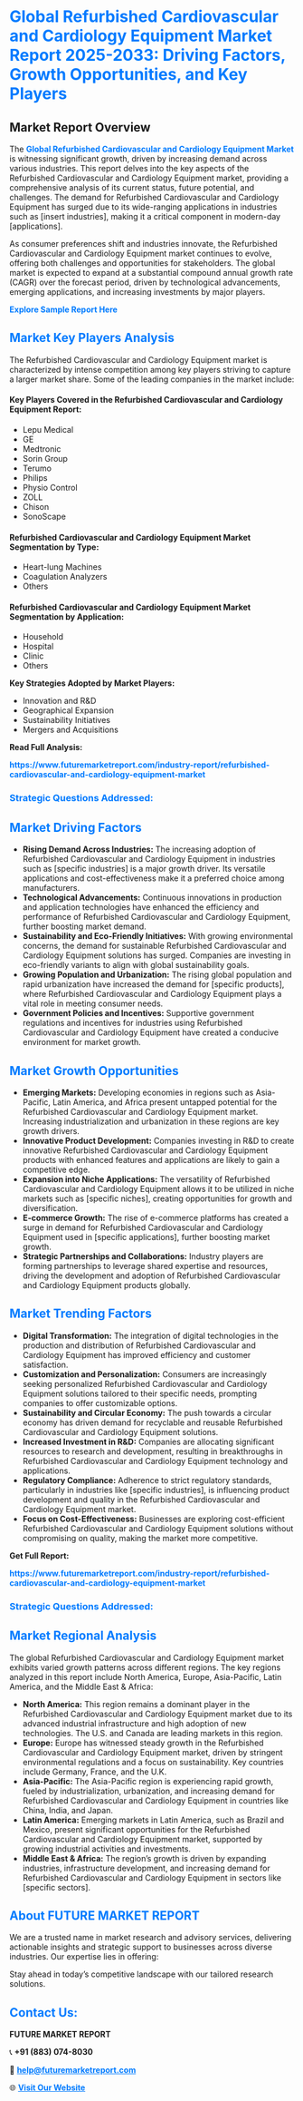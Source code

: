 <h1 style="color: #007BFF;">Global Refurbished Cardiovascular and Cardiology Equipment Market Report 2025-2033: Driving Factors, Growth Opportunities, and Key Players</h1>

<section id="overview">
<h2>Market Report Overview</h2>
<p>The <a href="https://www.futuremarketreport.com/industry-report/refurbished-cardiovascular-and-cardiology-equipment-market" style="color: #007BFF; text-decoration: none;"><strong>Global Refurbished Cardiovascular and Cardiology Equipment Market</strong></a> is witnessing significant growth, driven by increasing demand across various industries. This report delves into the key aspects of the Refurbished Cardiovascular and Cardiology Equipment market, providing a comprehensive analysis of its current status, future potential, and challenges. The demand for Refurbished Cardiovascular and Cardiology Equipment has surged due to its wide-ranging applications in industries such as [insert industries], making it a critical component in modern-day [applications].</p>
<p>As consumer preferences shift and industries innovate, the Refurbished Cardiovascular and Cardiology Equipment market continues to evolve, offering both challenges and opportunities for stakeholders. The global market is expected to expand at a substantial compound annual growth rate (CAGR) over the forecast period, driven by technological advancements, emerging applications, and increasing investments by major players.</p>
</section>

<section id="overview">
<p><a href="https://www.futuremarketreport.com/request-sample/reportId=52272" style="color: #007BFF; text-decoration: none;"><strong>Explore Sample Report Here</strong></a></p>
</section>

<section id="key-players">
<h2 style="color: #007BFF;">Market Key Players Analysis</h2>
<p>The Refurbished Cardiovascular and Cardiology Equipment market is characterized by intense competition among key players striving to capture a larger market share. Some of the leading companies in the market include:</p>
<h4>Key Players Covered in the Refurbished Cardiovascular and Cardiology Equipment Report:</h4>
<ul><li>Lepu Medical</li><li>GE</li><li>Medtronic</li><li>Sorin Group</li><li>Terumo</li><li>Philips</li><li>Physio Control</li><li>ZOLL</li><li>Chison</li><li>SonoScape</li></ul>
<h4>Refurbished Cardiovascular and Cardiology Equipment Market Segmentation by Type:</h4>
<ul><li>Heart-lung Machines</li><li>Coagulation Analyzers</li><li>Others</li></ul>

<h4>Refurbished Cardiovascular and Cardiology Equipment Market Segmentation by Application:</h4>
<ul><li>Household</li><li>Hospital</li><li>Clinic</li><li>Others</li></ul>
<p><strong>Key Strategies Adopted by Market Players:</strong></p>
<ul>
<li>Innovation and R&D</li>
<li>Geographical Expansion</li>
<li>Sustainability Initiatives</li>
<li>Mergers and Acquisitions</li>
</ul>
</section>

<section>
<p><strong>Read Full Analysis: </strong></p><a href="https://www.futuremarketreport.com/industry-report/refurbished-cardiovascular-and-cardiology-equipment-market" style="color: #007BFF; text-decoration: none;"><strong>https://www.futuremarketreport.com/industry-report/refurbished-cardiovascular-and-cardiology-equipment-market</strong></a>
<h3 style="color: #007BFF;">Strategic Questions Addressed:</h3>
</section>

<section id="driving-factors">
<h2 style="color: #007BFF;">Market Driving Factors</h2>
<ul>
<li><strong>Rising Demand Across Industries:</strong> The increasing adoption of Refurbished Cardiovascular and Cardiology Equipment in industries such as [specific industries] is a major growth driver. Its versatile applications and cost-effectiveness make it a preferred choice among manufacturers.</li>
<li><strong>Technological Advancements:</strong> Continuous innovations in production and application technologies have enhanced the efficiency and performance of Refurbished Cardiovascular and Cardiology Equipment, further boosting market demand.</li>
<li><strong>Sustainability and Eco-Friendly Initiatives:</strong> With growing environmental concerns, the demand for sustainable Refurbished Cardiovascular and Cardiology Equipment solutions has surged. Companies are investing in eco-friendly variants to align with global sustainability goals.</li>
<li><strong>Growing Population and Urbanization:</strong> The rising global population and rapid urbanization have increased the demand for [specific products], where Refurbished Cardiovascular and Cardiology Equipment plays a vital role in meeting consumer needs.</li>
<li><strong>Government Policies and Incentives:</strong> Supportive government regulations and incentives for industries using Refurbished Cardiovascular and Cardiology Equipment have created a conducive environment for market growth.</li>
</ul>
</section>

<section id="growth-opportunities">
<h2 style="color: #007BFF;">Market Growth Opportunities</h2>
<ul>
<li><strong>Emerging Markets:</strong> Developing economies in regions such as Asia-Pacific, Latin America, and Africa present untapped potential for the Refurbished Cardiovascular and Cardiology Equipment market. Increasing industrialization and urbanization in these regions are key growth drivers.</li>
<li><strong>Innovative Product Development:</strong> Companies investing in R&D to create innovative Refurbished Cardiovascular and Cardiology Equipment products with enhanced features and applications are likely to gain a competitive edge.</li>
<li><strong>Expansion into Niche Applications:</strong> The versatility of Refurbished Cardiovascular and Cardiology Equipment allows it to be utilized in niche markets such as [specific niches], creating opportunities for growth and diversification.</li>
<li><strong>E-commerce Growth:</strong> The rise of e-commerce platforms has created a surge in demand for Refurbished Cardiovascular and Cardiology Equipment used in [specific applications], further boosting market growth.</li>
<li><strong>Strategic Partnerships and Collaborations:</strong> Industry players are forming partnerships to leverage shared expertise and resources, driving the development and adoption of Refurbished Cardiovascular and Cardiology Equipment products globally.</li>
</ul>
</section>

<section id="trending-factors">
<h2 style="color: #007BFF;">Market Trending Factors</h2>
<ul>
<li><strong>Digital Transformation:</strong> The integration of digital technologies in the production and distribution of Refurbished Cardiovascular and Cardiology Equipment has improved efficiency and customer satisfaction.</li>
<li><strong>Customization and Personalization:</strong> Consumers are increasingly seeking personalized Refurbished Cardiovascular and Cardiology Equipment solutions tailored to their specific needs, prompting companies to offer customizable options.</li>
<li><strong>Sustainability and Circular Economy:</strong> The push towards a circular economy has driven demand for recyclable and reusable Refurbished Cardiovascular and Cardiology Equipment solutions.</li>
<li><strong>Increased Investment in R&D:</strong> Companies are allocating significant resources to research and development, resulting in breakthroughs in Refurbished Cardiovascular and Cardiology Equipment technology and applications.</li>
<li><strong>Regulatory Compliance:</strong> Adherence to strict regulatory standards, particularly in industries like [specific industries], is influencing product development and quality in the Refurbished Cardiovascular and Cardiology Equipment market.</li>
<li><strong>Focus on Cost-Effectiveness:</strong> Businesses are exploring cost-efficient Refurbished Cardiovascular and Cardiology Equipment solutions without compromising on quality, making the market more competitive.</li>
</ul>
</section>

<section>
<p><strong>Get Full Report: </strong></p><a href="https://www.futuremarketreport.com/industry-report/refurbished-cardiovascular-and-cardiology-equipment-market" style="color: #007BFF; text-decoration: none;"><strong>https://www.futuremarketreport.com/industry-report/refurbished-cardiovascular-and-cardiology-equipment-market</strong></a>
<h3 style="color: #007BFF;">Strategic Questions Addressed:</h3>
</section>


<section id="regional-analysis">
<h2 style="color: #007BFF;">Market Regional Analysis</h2>
<p>The global Refurbished Cardiovascular and Cardiology Equipment market exhibits varied growth patterns across different regions. The key regions analyzed in this report include North America, Europe, Asia-Pacific, Latin America, and the Middle East & Africa:</p>
<ul>
<li><strong>North America:</strong> This region remains a dominant player in the Refurbished Cardiovascular and Cardiology Equipment market due to its advanced industrial infrastructure and high adoption of new technologies. The U.S. and Canada are leading markets in this region.</li>
<li><strong>Europe:</strong> Europe has witnessed steady growth in the Refurbished Cardiovascular and Cardiology Equipment market, driven by stringent environmental regulations and a focus on sustainability. Key countries include Germany, France, and the U.K.</li>
<li><strong>Asia-Pacific:</strong> The Asia-Pacific region is experiencing rapid growth, fueled by industrialization, urbanization, and increasing demand for Refurbished Cardiovascular and Cardiology Equipment in countries like China, India, and Japan.</li>
<li><strong>Latin America:</strong> Emerging markets in Latin America, such as Brazil and Mexico, present significant opportunities for the Refurbished Cardiovascular and Cardiology Equipment market, supported by growing industrial activities and investments.</li>
<li><strong>Middle East & Africa:</strong> The region’s growth is driven by expanding industries, infrastructure development, and increasing demand for Refurbished Cardiovascular and Cardiology Equipment in sectors like [specific sectors].</li>
</ul>
</section>

<footer>
<h2 style="color: #007BFF;">About FUTURE MARKET REPORT</h2>
<p>We are a trusted name in market research and advisory services, delivering actionable insights and strategic support to businesses across diverse industries. Our expertise lies in offering:</p>

<p>Stay ahead in today’s competitive landscape with our tailored research solutions.</p>

<h2 style="color: #007BFF;">Contact Us:</h2>
<p><strong>FUTURE MARKET REPORT</strong></p>
<p>📞 <strong>+91 (883) 074-8030</strong></p>
<p>📧 <strong><a href="mailto:help@futuremarketreport.com" style="color: #007BFF;">help@futuremarketreport.com</a></strong></p>
<p>🌐 <strong><a href="https://www.futuremarketreport.com/" style="color: #007BFF;">Visit Our Website</a></strong></p>
</footer>